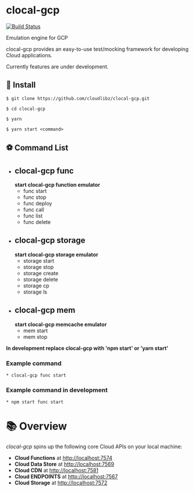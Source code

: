 # clocal-gcp

[![Build Status](https://travis-ci.com/cloudlibz/clocal-gcp.svg?branch=master)](https://travis-ci.com/shalithasuranga/clocal-gcp)

Emulation engine for GCP

clocal-gcp provides an easy-to-use test/mocking framework for developing Cloud applications.

Currently features are under development.

## 🚀 Install

```
$ git clone https://github.com/cloudlibz/clocal-gcp.git

$ cd clocal-gcp

$ yarn

$ yarn start <command>
```

## ⚽ Command List

* ## clocal-gcp func
    **start clocal-gcp function emulator**
    * func start
    * func stop
    * func deploy
    * func call
    * func list
    * func delete
* ## clocal-gcp storage
    **start clocal-gcp storage emulator**
    * storage start
    * storage stop
    * storage create
    * storage delete
    * storage cp
    * storage ls
* ## clocal-gcp mem
    **start clocal-gcp memcache emulator**
    * mem start
    * mem stop

**In development replace clocal-gcp with 'npm start' or 'yarn start'**

### Example command 
    * clocal-gcp func start
### Example command in development
    * npm start func start

# 📚 Overview

_clocal-gcp_ spins up the following core Cloud APIs on your local machine:

* **Cloud Functions** at [http://localhost:7574](https://)
* **Cloud Data Store** at [http://localhost:7569](https://)
* **Cloud CDN** at [http://localhost:7581](https://)
* **Cloud ENDPOINTS** at [http://localhost:7567](https://)
* **Cloud Storage** at [http://localhost:7572](https://)
